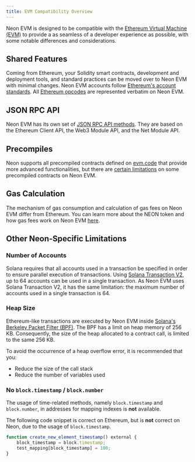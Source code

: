 ```yaml
---
title: EVM Compatibility Overview
---
```


Neon EVM is designed to be compatible with the [Ethereum Virtual Machine (EVM)](https://ethereum.org/en/developers/docs/evm/) to provide a as seamless of a developer experience as possible, with some notable differences and considerations. 

## Shared Features
Coming from Ethereum, your Solidity smart contracts, development and deployment tools, and standard practices can be moved over to Neon EVM with minimal changes. Neon EVM accounts follow [Ethereum's account standards](https://ethereum.org/en/developers/docs/accounts/). All [Ethereum opcodes](https://www.evm.codes/?fork=merge) are represented verbatim on Neon EVM. 

## JSON RPC API
Neon EVM has its own set of [JSON RPC API methods](./json_rpc_api_methods). They are based on the Ethereum Client API, the Web3 Module API, and the Net Module API.

## Precompiles
Neon supports all precompiled contracts defined on [evm.code](https://www.evm.codes/precompiled?fork=merge) that provide more advanced functionalities, but there are [certain limitations](./precompiles#limitations) on some precompiled contracts on Neon EVM.

## Gas Calculation
The mechanism of gas consumption and calculation of gas fees on Neon EVM differ from Ethereum. You can learn more about the NEON token and how gas fees work on Neon EVM [here](../../docs/tokens/gas_fees.md).
<!-- https://docs.neon-labs.org/docs/tokens/gas_fees -->

## Other Neon-Specific Limitations

### Number of Accounts
Solana requires that all accounts used in a transaction be specified in order to ensure parallel execution of transactions. Using [Solana Transaction V2](https://docs.solana.com/proposals/transactions-v2), up to 64 accounts can be used in a single transaction. As Neon EVM uses Solana Transaction V2, it has the same limitation: the maximum number of accounts used in a single transaction is 64.

### Heap Size
Ethereum-like transactions are executed by Neon EVM inside [Solana's Berkeley Packet Filter (BPF)](https://docs.solana.com/developing/on-chain-programs/overview#berkeley-packet-filter-bpf). The BPF has a limit on heap memory of 256 KB. Consequently, the size of the heap allocated to a contract call, is limited to the same 256 KB.

To avoid the occurrence of a heap overflow error, it is recommended that you:
* Reduce the size of the call stack
* Reduce the number of variables used

### No `block.timestamp` / `block.number`
The usage of time-related methods, namely `block.timestamp` and `block.number`, in addresses for mapping indexes is **not** available.

The following code snippet is correct on Ethereum, but is **not** correct on Neon, due to the usage of `block.timestamp`.
```javascript
function create_new_element_timestamp() external {
	block_timestamp = block.timestamp;
	test_mapping[block_timestamp] = 100;
}
```
